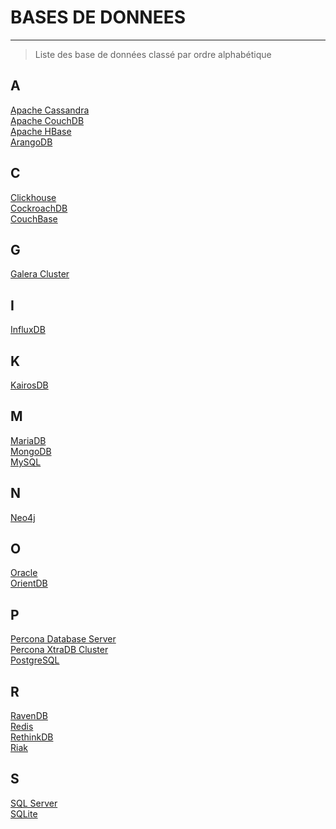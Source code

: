 # BASES DE DONNEES
---

> Liste des base de données classé par ordre alphabétique

## A

<div class="bdd-container">
  <div><a href="#bdd/apache_cassandra/apache_cassandra.md">Apache Cassandra</a></div>
  <div><a href="#bdd/apache_couchdb/apache_couchdb.md">Apache CouchDB</a></div>
  <div><a href="#bdd/apache_hbase/apache_hbase.md">Apache HBase</a></div>
  <div><a href="#bdd/arangodb/arangodb.md">ArangoDB</a></div>
</div>

## C

<div class="bdd-container">
  <div><a href="#bdd/clickhouse/clickhouse.md">Clickhouse</a></div>
  <div><a href="#bdd/cockroachdb/cockroachdb.md">CockroachDB</a></div>
  <div><a href="#bdd/couchbase/couchbase.md">CouchBase</a></div>
</div>

## G

<div class="bdd-container">
  <div><a href="#bdd/galera_cluster/galera_cluster.md">Galera Cluster</a></div>
</div>

## I

<div class="bdd-container">
  <div><a href="#bdd/influxdb/influxdb.md">InfluxDB</a></div>
</div>

## K

<div class="bdd-container">
  <div><a href="#bdd/kairosdb/kairosdb.md">KairosDB</a></div>
</div>



## M

<div class="bdd-container">
  <div><a href="#bdd/mariadb/mariadb.md">MariaDB</a></div>
  <div><a href="#bdd/mongodb/mongodb.md">MongoDB</a></div>
  <div><a href="#bdd/mysql/mysql.md">MySQL</a></div>
</div>

## N

<div class="bdd-container">
  <div><a href="#bdd/neo4j/neo4j.md">Neo4j</a></div>
</div>

## O

<div class="bdd-container">
  <div><a href="#bdd/oracle/oracle.md">Oracle</a></div>
  <div><a href="#bdd/orientdb/orientdb.md">OrientDB</a></div>
</div>

## P

<div class="bdd-container">
  <div><a href="#bdd/percona_database_server/percona_database_server.md">Percona Database Server</a></div>
  <div><a href="#bdd/percona_xtradb_cluster/percona_xtradb_cluster.md">Percona XtraDB Cluster</a></div>
  <div><a href="#bdd/postgresql/postgresql.md">PostgreSQL</a></div>
</div>

## R

<div class="bdd-container">
  <div><a href="#bdd/ravendb/ravendb.md">RavenDB</a></div>
  <div><a href="#bdd/redis/redis.md">Redis</a></div>
  <div><a href="#bdd/rethinkdb/rethinkdb.md">RethinkDB</a></div>
  <div><a href="#bdd/riak/riak.md">Riak</a></div>
</div>

## S

<div class="bdd-container">
  <div><a href="#bdd/sqlserver/sqlserver.md">SQL Server</a></div>
  <div><a href="#bdd/sqlite/sqlite.md">SQLite</a></div>
</div>